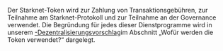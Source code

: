 Der Starknet-Token wird zur Zahlung von Transaktionsgebühren, zur Teilnahme am Starknet-Protokoll und zur Teilnahme an der Governance verwendet. Die Begründung für jedes dieser Dienstprogramme wird in unserem [-Dezentralisierungsvorschlag](https://medium.com/starkware/part-2-a-decentralization-and-governance-proposal-for-starknet-23e335645778)im Abschnitt „Wofür werden die Token verwendet?“ dargelegt.